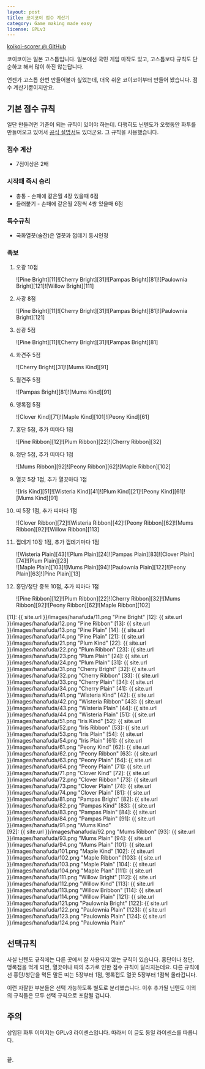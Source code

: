 ```yaml
---
layout: post
title: 코이코이 점수 계산기
category: Game making made easy
license: GPLv3
---
```

[koikoi-scorer @ GitHub][github]

코이코이는 일본 고스톱입니다. 
일본에선 국민 게임 마작도 있고, 고스톱보다 규칙도 단순하고 해서 많이 하진 않는답니다.

언젠가 고스톱 한번 만들어볼까 싶었는데, 더욱 쉬운 코이코이부터 만들어 봤습니다. 
점수 계산기뿐이지만요.

[github]: https://github.com/sidsryu/koikoi-scorer


## 기본 점수 규칙

일단 만들려면 기준이 되는 규칙이 있어야 하는데. 
다행히도 닌텐도가 오랫동안 화투를 만들어오고 있어서 [공식 설명서][nintendo]도 있더군요.
그 규칙을 사용했습니다.

[nintendo]: https://www.nintendo.co.jp/n09/hana-kabu_games/

### 점수 계산 

- 7점이상은 2배

### 시작패 즉시 승리

- 총통 - 손패에 같은월 4장 있을때 6점
- 들러붙기 - 손패에 같은월 2장씩 4쌍 있을때 6점

### 특수규칙

- 국화열끗(술잔)은 열끗과 껍데기 동시인정

### 족보

1. 오광 10점

    ![Pine Bright][11]![Cherry Bright][31]![Pampas Bright][81]![Paulownia Bright][121]![Willow Bright][111]

2. 사광 8점

    ![Pine Bright][11]![Cherry Bright][31]![Pampas Bright][81]![Paulownia Bright][121]

3. 삼광 5점

    ![Pine Bright][11]![Cherry Bright][31]![Pampas Bright][81]

4. 화견주 5점

    ![Cherry Bright][31]![Mums Kind][91]

5. 월견주 5점

    ![Pampas Bright][81]![Mums Kind][91]

6. 맹록접 5점

    ![Clover Kind][71]![Maple Kind][101]![Peony Kind][61]

7. 홍단 5점, 추가 띠마다 1점

    ![Pine Ribbon][12]![Plum Ribbon][22]![Cherry Ribbon][32]

8. 청단 5점, 추가 띠마다 1점

    ![Mums Ribbon][92]![Peony Ribbon][62]![Maple Ribbon][102]

9. 열끗 5장 1점, 추가 열끗마다 1점

    ![Iris Kind][51]![Wisteria Kind][41]![Plum Kind][21]![Peony Kind][61]![Mums Kind][91]

10. 띠 5장 1점, 추가 띠마다 1점

    ![Clover Ribbon][72]![Wisteria Ribbon][42]![Peony Ribbon][62]![Mums Ribbon][92]![Willow Ribbon][113]

11. 껍데기 10장 1점, 추가 껍데기마다 1점

    ![Wisteria Plain][43]![Plum Plain][24]![Pampas Plain][83]![Clover Plain][74]![Plum Plain][23]  
    ![Maple Plain][103]![Mums Plain][94]![Paulownia Plain][122]![Peony Plain][63]![Pine Plain][13]

12. 홍단/청단 중복 10점, 추가 띠마다 1점

    ![Pine Ribbon][12]![Plum Ribbon][22]![Cherry Ribbon][32]![Mums Ribbon][92]![Peony Ribbon][62]![Maple Ribbon][102]

[11]: {{ site.url }}/images/hanafuda/11.png "Pine Bright"
[12]: {{ site.url }}/images/hanafuda/12.png "Pine Ribbon"
[13]: {{ site.url }}/images/hanafuda/13.png "Pine Plain"
[14]: {{ site.url }}/images/hanafuda/14.png "Pine Plain"
[21]: {{ site.url }}/images/hanafuda/21.png "Plum Kind"
[22]: {{ site.url }}/images/hanafuda/22.png "Plum Ribbon"
[23]: {{ site.url }}/images/hanafuda/23.png "Plum Plain"
[24]: {{ site.url }}/images/hanafuda/24.png "Plum Plain"
[31]: {{ site.url }}/images/hanafuda/31.png "Cherry Bright" 
[32]: {{ site.url }}/images/hanafuda/32.png "Cherry Ribbon"
[33]: {{ site.url }}/images/hanafuda/33.png "Cherry Plain"
[34]: {{ site.url }}/images/hanafuda/34.png "Cherry Plain"
[41]: {{ site.url }}/images/hanafuda/41.png "Wisteria Kind"
[42]: {{ site.url }}/images/hanafuda/42.png "Wisteria Ribbon"
[43]: {{ site.url }}/images/hanafuda/43.png "Wisteria Plain"
[44]: {{ site.url }}/images/hanafuda/44.png "Wisteria Plain"
[51]: {{ site.url }}/images/hanafuda/51.png "Iris Kind"
[52]: {{ site.url }}/images/hanafuda/52.png "Iris Ribbon"
[53]: {{ site.url }}/images/hanafuda/53.png "Iris Plain"
[54]: {{ site.url }}/images/hanafuda/54.png "Iris Plain"
[61]: {{ site.url }}/images/hanafuda/61.png "Peony Kind"
[62]: {{ site.url }}/images/hanafuda/62.png "Peony Ribbon"
[63]: {{ site.url }}/images/hanafuda/63.png "Peony Plain"
[64]: {{ site.url }}/images/hanafuda/64.png "Peony Plain"
[71]: {{ site.url }}/images/hanafuda/71.png "Clover Kind"
[72]: {{ site.url }}/images/hanafuda/72.png "Clover Ribbon"
[73]: {{ site.url }}/images/hanafuda/73.png "Clover Plain"
[74]: {{ site.url }}/images/hanafuda/74.png "Clover Plain"
[81]: {{ site.url }}/images/hanafuda/81.png "Pampas Bright"
[82]: {{ site.url }}/images/hanafuda/82.png "Pampas Kind"
[83]: {{ site.url }}/images/hanafuda/83.png "Pampas Plain"
[84]: {{ site.url }}/images/hanafuda/84.png "Pampas Plain"
[91]: {{ site.url }}/images/hanafuda/91.png "Mums Kind"  
[92]: {{ site.url }}/images/hanafuda/92.png "Mums Ribbon" 
[93]: {{ site.url }}/images/hanafuda/93.png "Mums Plain"
[94]: {{ site.url }}/images/hanafuda/94.png "Mums Plain"
[101]: {{ site.url }}/images/hanafuda/101.png "Maple Kind"
[102]: {{ site.url }}/images/hanafuda/102.png "Maple Ribbon"
[103]: {{ site.url }}/images/hanafuda/103.png "Maple Plain"
[104]: {{ site.url }}/images/hanafuda/104.png "Maple Plan"
[111]: {{ site.url }}/images/hanafuda/111.png "Willow Bright"
[112]: {{ site.url }}/images/hanafuda/112.png "Willow Kind"
[113]: {{ site.url }}/images/hanafuda/113.png "Willow Bribbon"
[114]: {{ site.url }}/images/hanafuda/114.png "Willow Plain"
[121]: {{ site.url }}/images/hanafuda/121.png "Paulownia Bright"
[122]: {{ site.url }}/images/hanafuda/122.png "Paulownia Plain"
[123]: {{ site.url }}/images/hanafuda/123.png "Paulownia Plain"
[124]: {{ site.url }}/images/hanafuda/124.png "Paulownia Plain"


## 선택규칙

사실 닌텐도 규칙에는 다른 곳에서 잘 사용되지 않는 규칙이 있습니다. 
홍단이나 청단, 맹록접을 먹게 되면, 열끗이나 띠의 추가로 인한 점수 규칙이 달라지는데요.
다른 규칙에선 홍단/청단을 먹든 말든 띠는 5장부터 1점, 맹록접도 열끗 5장부터 1점씩 올라갑니다.

이런 자잘한 부분들은 선택 가능하도록 별도로 분리했습니다.
이후 추가될 닌텐도 이외의 규칙들은 모두 선택 규칙으로 포함될 겁니다.


## 주의

삽입된 화투 이미지는 GPLv3 라이센스입니다.
따라서 이 글도 동일 라이센스를 따릅니다.


<br>끝.
